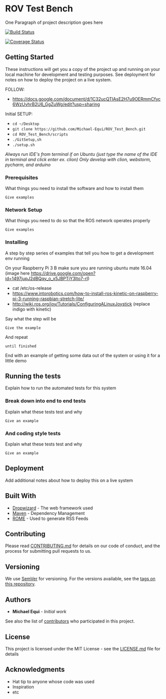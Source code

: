 # ROV Test Bench

One Paragraph of project description goes here

[![Build Status](https://travis-ci.com/Michael-Equi/ROV_Test_Bench.svg?branch=master)](https://travis-ci.com/Michael-Equi/ROV_Test_Bench)

[![Coverage Status](https://coveralls.io/repos/github/Michael-Equi/ROV_Test_Bench/badge.svg?branch=master)](https://coveralls.io/github/Michael-Equi/ROV_Test_Bench?branch=master)

## Getting Started

These instructions will get you a copy of the project up and running on your local machine for development and testing purposes. See deployment for notes on how to deploy the project on a live system.

FOLLOW:
*  https://docs.google.com/document/d/1C32ucQTIAsE2H7u9OERmmCfyc6WzUvhrB2U6_GgZuWg/edit?usp=sharing

Initial SETUP:
* `cd ~/Desktop`
* `git clone https://github.com/Michael-Equi/ROV_Test_Bench.git`
* `cd ROV_Test_Bench/scripts`
* `./GitSetup,sh`
* `./setup.sh`
    
*Always run IDE's from terminal if on Ubuntu (just type the name of the IDE in terminal and click enter ex. clion)
Only develop with clion, webstorm, pycharm, and arduino*

### Prerequisites

What things you need to install the software and how to install them

```
Give examples
```
### Network Setup

What things you need to do so that the ROS network operates properly 

```
Give examples
```

### Installing

A step by step series of examples that tell you how to get a development env running

On your Raspberry Pi 3 B make sure you are running ubuntu mate 16.04 (image here https://drive.google.com/open?id=1497jupJ2dBQqy_o_x5JBPTjY3lto7-rI)
* cat /etc/os-release
* https://www.intorobotics.com/how-to-install-ros-kinetic-on-raspberry-pi-3-running-raspbian-stretch-lite/
* http://wiki.ros.org/joy/Tutorials/ConfiguringALinuxJoystick (replace indigo with kinetic)

Say what the step will be

```
Give the example
```

And repeat

```
until finished
```

End with an example of getting some data out of the system or using it for a little demo

## Running the tests

Explain how to run the automated tests for this system

### Break down into end to end tests

Explain what these tests test and why

```
Give an example
```

### And coding style tests

Explain what these tests test and why

```
Give an example
```

## Deployment

Add additional notes about how to deploy this on a live system

## Built With

* [Dropwizard](http://www.dropwizard.io/1.0.2/docs/) - The web framework used
* [Maven](https://maven.apache.org/) - Dependency Management
* [ROME](https://rometools.github.io/rome/) - Used to generate RSS Feeds

## Contributing

Please read [CONTRIBUTING.md](https://github.com/Michael-Equi/ROV_Test_Bench/blob/development/CONTRIBUTING.md) for details on our code of conduct, and the process for submitting pull requests to us.

## Versioning

We use [SemVer](http://semver.org/) for versioning. For the versions available, see the [tags on this repository](https://github.com/your/project/tags). 

## Authors

* **Michael Equi** - *Initial work*

See also the list of [contributors](https://github.com/your/project/contributors) who participated in this project.

## License

This project is licensed under the MIT License - see the [LICENSE.md](LICENSE.md) file for details

## Acknowledgments

* Hat tip to anyone whose code was used
* Inspiration
* etc
